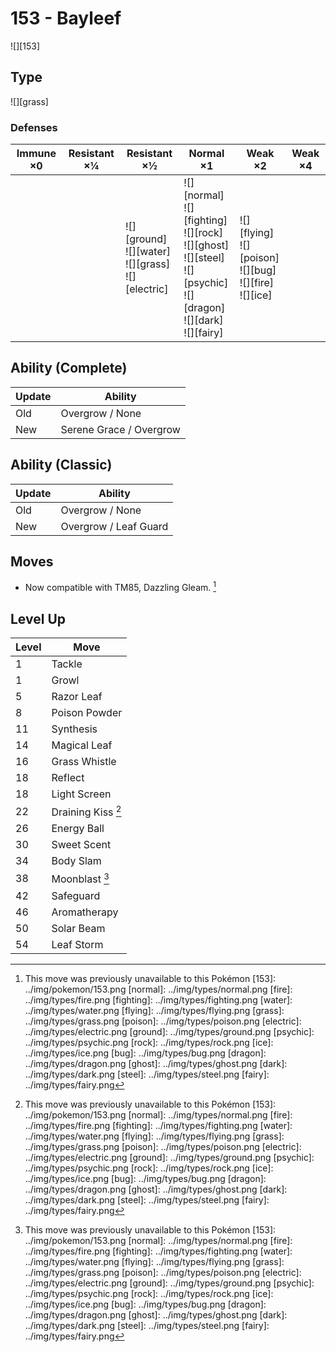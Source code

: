 # 153 - Bayleef
![][153]

## Type

![][grass]

### Defenses

Immune ×0 | Resistant ×¼ | Resistant ×½                                                    | Normal ×1                                                                                                                                   | Weak ×2                                                                 | Weak ×4 | 
---       | ---          | ---                                                             | ---                                                                                                                                         | ---                                                                     | ---     | 
          |              | ![][ground]<br> ![][water]<br> ![][grass]<br> ![][electric]<br> | ![][normal]<br> ![][fighting]<br> ![][rock]<br> ![][ghost]<br> ![][steel]<br> ![][psychic]<br> ![][dragon]<br> ![][dark]<br> ![][fairy]<br> | ![][flying]<br> ![][poison]<br> ![][bug]<br> ![][fire]<br> ![][ice]<br> |         | 

## Ability (Complete)

Update | Ability                 | 
---    | ---                     | 
Old    | Overgrow / None         | 
New    | Serene Grace / Overgrow | 

## Ability (Classic)

Update | Ability               | 
---    | ---                   | 
Old    | Overgrow / None       | 
New    | Overgrow / Leaf Guard | 

## Moves

 - Now compatible with TM85, Dazzling Gleam. [^1]

## Level Up

Level | Move               | 
---   | ---                | 
1     | Tackle             | 
1     | Growl              | 
5     | Razor Leaf         | 
8     | Poison Powder      | 
11    | Synthesis          | 
14    | Magical Leaf       | 
16    | Grass Whistle      | 
18    | Reflect            | 
18    | Light Screen       | 
22    | Draining Kiss [^1] | 
26    | Energy Ball        | 
30    | Sweet Scent        | 
34    | Body Slam          | 
38    | Moonblast [^1]     | 
42    | Safeguard          | 
46    | Aromatherapy       | 
50    | Solar Beam         | 
54    | Leaf Storm         | 

[^1]: This move was previously unavailable to this Pokémon
[153]: ../img/pokemon/153.png
[normal]: ../img/types/normal.png
[fire]: ../img/types/fire.png
[fighting]: ../img/types/fighting.png
[water]: ../img/types/water.png
[flying]: ../img/types/flying.png
[grass]: ../img/types/grass.png
[poison]: ../img/types/poison.png
[electric]: ../img/types/electric.png
[ground]: ../img/types/ground.png
[psychic]: ../img/types/psychic.png
[rock]: ../img/types/rock.png
[ice]: ../img/types/ice.png
[bug]: ../img/types/bug.png
[dragon]: ../img/types/dragon.png
[ghost]: ../img/types/ghost.png
[dark]: ../img/types/dark.png
[steel]: ../img/types/steel.png
[fairy]: ../img/types/fairy.png
